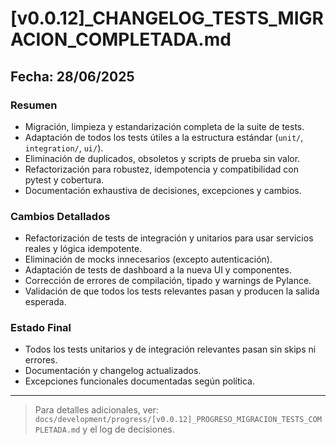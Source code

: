 # [v0.0.12]_CHANGELOG_TESTS_MIGRACION_COMPLETADA.md

## Fecha: 28/06/2025

### Resumen
- Migración, limpieza y estandarización completa de la suite de tests.
- Adaptación de todos los tests útiles a la estructura estándar (`unit/`, `integration/`, `ui/`).
- Eliminación de duplicados, obsoletos y scripts de prueba sin valor.
- Refactorización para robustez, idempotencia y compatibilidad con pytest y cobertura.
- Documentación exhaustiva de decisiones, excepciones y cambios.

### Cambios Detallados
- Refactorización de tests de integración y unitarios para usar servicios reales y lógica idempotente.
- Eliminación de mocks innecesarios (excepto autenticación).
- Adaptación de tests de dashboard a la nueva UI y componentes.
- Corrección de errores de compilación, tipado y warnings de Pylance.
- Validación de que todos los tests relevantes pasan y producen la salida esperada.

### Estado Final
- Todos los tests unitarios y de integración relevantes pasan sin skips ni errores.
- Documentación y changelog actualizados.
- Excepciones funcionales documentadas según política.

---

> Para detalles adicionales, ver: `docs/development/progress/[v0.0.12]_PROGRESO_MIGRACION_TESTS_COMPLETADA.md` y el log de decisiones.
